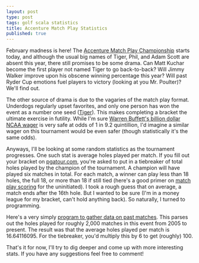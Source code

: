 ```yaml
---
layout: post
type: post
tags: golf scala statistics
title: Accenture Match Play Statistics
published: true
---
```


February madness is here!  The [Accenture Match Play Championship](http://www.worldgolfchampionships.com/accenture-match-play-championship.html) starts today, and although the usual big names of Tiger, Phil, and Adam Scott are absent this year, there still promises to be some drama.  Can Matt Kuchar become the first player not named Tiger to go back-to-back?  Will Jimmy Walker improve upon his obscene winning percentage this year?  Will past Ryder Cup emotions fuel players to victory (looking at you Mr. Poulter)?  We'll find out.

The other source of drama is due to the vagaries of the match play format.  Underdogs regularly upset favorites, and only one person has won the event as a number one seed ([Tiger](http://en.wikipedia.org/wiki/WGC-Accenture_Match_Play_Championship)).  This makes completing a bracket the ultimate exercise in futility.  While I'm sure [Warren Buffett's billion dollar NCAA wager](http://www.cbssports.com/collegebasketball/eye-on-college-basketball/24416823/warren-buffett-dan-gilbert-offering-1-billion-for-perfect-tourney-bracket) is very safe at odds of 1 in 9.2 quintillion, I'd imagine a similar wager on this tournament would be even safer (though statistically it's the same odds).

Anyways, I'll be looking at some random statistics as the tournament progresses.  One such stat is average holes played per match.  If you fill out your bracket on [pgatour.com](http://fantasy.pgatour.com/), you're asked to put in a tiebreaker of total holes played by the champion of the tournament.  A champion will have played six matches in total.  For each match, a winner can play less than 18 holes, the full 18, or more than 18 if still tied (here's a good primer on [match play scoring](http://golf.about.com/od/beginners/a/matchplayscore.htm) for the uninitiated).  I took a rough guess that on average, a match ends after the 16th hole.  But I wanted to be sure (I'm in a money league for my bracket, can't hold anything back).  So naturally, I turned to programming.

Here's a very simply [program to gather data on past matches](https://github.com/josephpconley/scala/blob/master/scrape/src/main/scala/com/josephpconley/golf/MatchPlay.scala).  This parses out the holes played for roughly 2,000 matches in this event from 2005 to present.  The result was that the average holes played per match is 16.64116095.  For the tiebreaker, you'd multiply this by 6 to get (roughly) 100.

That's it for now, I'll try to dig deeper and come up with more interesting stats.  If you have any suggestions feel free to comment!  